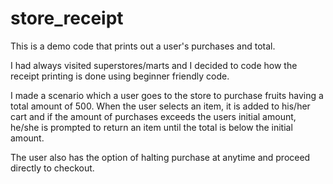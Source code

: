 # store_receipt
This is a demo code that prints out a user's purchases and total.

I had always visited superstores/marts and I decided to code how the receipt printing is done using beginner friendly code.

I made a scenario which a user goes to the store to purchase fruits having a total amount of 500. When the user selects an item, it is added to his/her cart and if the amount of purchases exceeds the users initial amount, he/she is prompted to return an item until the total is below the initial amount.

The user also has the option of halting purchase at anytime and proceed directly to checkout.
